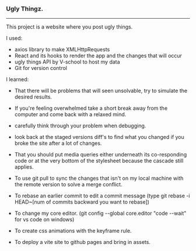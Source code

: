 ### Ugly Thingz.
<hr>

This project is a website where you post ugly things. 

I used:
- axios library to make XMLHttpRequests
- React and its hooks to render the app and the changes that will occur
- ugly things API by V-school to host my data
- Git for version control

I learned:
- That there will be problems that will seen unsolvable, try to simulate the desired results.
- If you're feeling overwhelmed take a short break away from the computer and come back with a relaxed mind.
- carefully think through your problem when debugging.
- look back at the staged versions diff's to find what you changed if you broke the site after a lot of changes.
- That you should put media queries either underneath its co-responding code or at the very bottom of the stylesheet because the cascade still applies.
- To use git pull to sync the changes that isn't on my local machine with the remote version to solve a merge conflict.
- To rebase an earlier commit to edit a commit message
(type git rebase -i HEAD~[num of commits backward you want to rebase])

- To change my core editor.
(git config --global core.editor "code --wait" for vs code on windows)

- To create css animations with the keyframe rule.
- To deploy a vite site to github pages and bring in assets.
